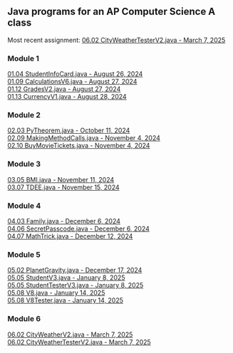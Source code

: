 ## Java programs for an AP Computer Science A class
Most recent assignment: [06.02 CityWeatherTesterV2.java - March 7, 2025](https://github.com/Tonoobvill/APComputerScience/blob/main/Module%206/06.02%20Formatting%20Output/CityWeatherTesterV2.java)



### Module 1
[01.04 StudentInfoCard.java - August 26, 2024](https://github.com/Tonoobvill/APComputerScience/blob/main/Module%201/StudentInfoCard.java)\
[01.09 CalculationsV6.java - August 27, 2024](https://github.com/Tonoobvill/APComputerScience/blob/main/Module%201/CalculationsV6.java)\
[01.12 GradesV2.java - August 27, 2024](https://github.com/Tonoobvill/APComputerScience/blob/main/Module%201/GradesV2.java)\
[01.13 CurrencyV1.java - August 28, 2024](https://github.com/Tonoobvill/APComputerScience/blob/main/Module%201/CurrencyV1.java)

### Module 2
[02.03 PyTheorem.java - October 11, 2024](https://github.com/Tonoobvill/APComputerScience/blob/main/Module%202/PyTheorem.java)\
[02.09 MakingMethodCalls.java - November 4, 2024](https://github.com/Tonoobvill/APComputerScience/blob/main/Module%202/MakingMethodCalls.java)\
[02.10 BuyMovieTickets.java - November 4, 2024](https://github.com/Tonoobvill/APComputerScience/blob/main/Module%202/BuyMovieTickets.java)

### Module 3
[03.05 BMI.java - November 11, 2024](https://github.com/Tonoobvill/APComputerScience/blob/main/Module%203/BMI.java)\
[03.07 TDEE.java - November 15, 2024](https://github.com/Tonoobvill/APComputerScience/blob/main/Module%203/TDEE.java)

### Module 4
[04.03 Family.java - December 6, 2024](https://github.com/Tonoobvill/APComputerScience/blob/main/Module%204/04.03%20Reading%20Text%20Files/Family.java)\
[04.06 SecretPasscode.java - December 6, 2024](https://github.com/Tonoobvill/APComputerScience/blob/main/Module%204/SecretPasscode.java)\
[04.07 MathTrick.java - December 12, 2024](https://github.com/Tonoobvill/APComputerScience/blob/main/Module%204/MathTrick.java)

### Module 5
[05.02 PlanetGravity.java - December 17, 2024](https://github.com/Tonoobvill/APComputerScience/blob/main/Module%205/PlanetGravity.java)\
[05.05 StudentV3.java - January 8, 2025](https://github.com/Tonoobvill/APComputerScience/blob/main/Module%205/05.05%20Default%20Constructors/StudentV3.java)\
[05.05 StudentTesterV3.java - January 8, 2025](https://github.com/Tonoobvill/APComputerScience/blob/main/Module%205/05.05%20Default%20Constructors/StudentTesterV3.java)\
[05.08 V8.java - January 14, 2025](https://github.com/Tonoobvill/APComputerScience/blob/main/Module%205/05.08%20Constructing%20Multiple%20Objects/V8.java)\
[05.08 V8Tester.java - January 14, 2025](https://github.com/Tonoobvill/APComputerScience/blob/main/Module%205/05.08%20Constructing%20Multiple%20Objects/V8Tester.java)

### Module 6
[06.02 CityWeatherV2.java - March 7, 2025](https://github.com/Tonoobvill/APComputerScience/blob/main/Module%206/06.02%20Formatting%20Output/CityWeatherV2.java)\
[06.02 CityWeatherTesterV2.java - March 7, 2025](https://github.com/Tonoobvill/APComputerScience/blob/main/Module%206/06.02%20Formatting%20Output/CityWeatherTesterV2.java)
